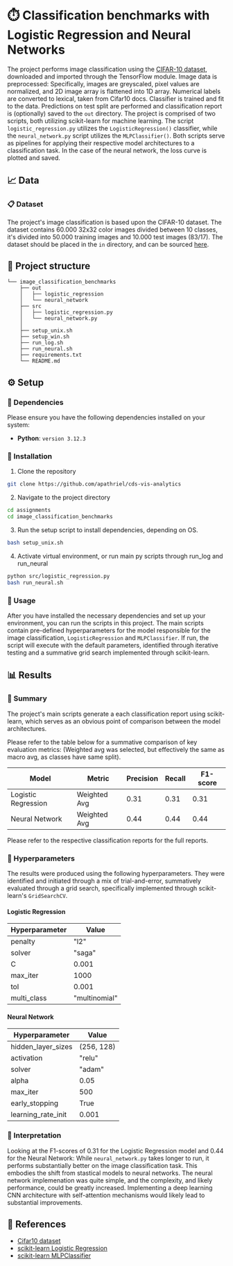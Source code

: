 # ⏱️ Classification benchmarks with Logistic Regression and Neural Networks

The project performs image classification using the [CIFAR-10 dataset](https://www.cs.toronto.edu/~kriz/cifar.html), downloaded and imported through the TensorFlow module. Image data is preprocessed: Specifically, images are greyscaled, pixel values are normalized, and 2D image array is flattened into 1D array. Numerical labels are converted to lexical, taken from Cifar10 docs. Classifier is trained and fit to the data. Predictions on test split are performed and classification report is (optionally) saved to the `out` directory. The project is comprised of two scripts, both utilizing scikit-learn for machine learning. The script `logistic_regression.py` utilizes the `LogisticRegression()` classifier, while the `neural_network.py` script utilizes the `MLPClassifier()`. Both scripts serve as pipelines for applying their respective model architectures to a classification task. In the case of the neural network, the loss curve is plotted and saved.

## 📈 Data

### 📋 Dataset
The project's image classification is based upon the CIFAR-10 dataset. The dataset contains 60.000 32x32 color images divided between 10 classes, it's divided into 50.000 training images and 10.000 test images (83/17). The dataset should be placed in the `in` directory, and can be sourced [here](https://www.cs.toronto.edu/~kriz/cifar.html).

## 📂 Project structure
```
└── image_classification_benchmarks
	├── out
	│   ├── logistic_regression
	│   └── neural_network
	├── src
	│   ├── logistic_regression.py
   	│   └── neural_network.py
	│
	├── setup_unix.sh
	├── setup_win.sh
	├── run_log.sh
	├── run_neural.sh
	├── requirements.txt
	└── README.md
```

## ⚙️ Setup
### 🐍 Dependencies
Please ensure you have the following dependencies installed on your system:
- **Python**: `version 3.12.3`

### 💾 Installation
1. Clone the repository
```sh
git clone https://github.com/apathriel/cds-vis-analytics
```
2. Navigate to the project directory
```sh
cd assignments
cd image_classification_benchmarks
```
3. Run the setup script to install dependencies, depending on OS.
```sh
bash setup_unix.sh
```
4. Activate virtual environment, or run main py scripts through run_log and run_neural
```sh
python src/logistic_regression.py
bash run_neural.sh
```

### 🚀 Usage
After you have installed the necessary dependencies and set up your environment, you can run the scripts in this project. The main scripts contain pre-defined hyperparameters for the model responsible for the image classification, `LogisticRegression` and `MLPClassifier`. If run, the script will execute with the default parameters, identified through iterative testing and a summative grid search implemented through scikit-learn.

## 📊 Results

### 📝 Summary 

The project's main scripts generate a each classification report using scikit-learn, which serves as an obvious point of comparison between the model architectures.

Please refer to the table below for a summative comparison of key evaluation metrics:
(Weighted avg was selected, but effectively the same as macro avg, as classes have same split).

| Model             | Metric      | Precision | Recall | F1-score |
|-------------------|-------------|-----------|--------|----------|
| Logistic Regression | Weighted Avg| 0.31      | 0.31   | 0.31     |
| Neural Network    | Weighted Avg| 0.44      | 0.44   | 0.44     |

Please refer to the respective classification reports for the full reports.

### 📐 Hyperparameters

The results were produced using the following hyperparameters. They were identified and initiated through a mix of trial-and-error, summatively evaluated through a grid search, specifically implemented through scikit-learn's `GridSearchCV`.

   #### Logistic Regression

| Hyperparameter   | Value       |
|-------------|-------------|
| penalty     | "l2"        |
| solver      | "saga"      |
| C           | 0.001       |
| max_iter    | 1000        |
| tol         | 0.001       |
| multi_class | "multinomial"|

#### Neural Network

| Hyperparameter          | Value       |
|--------------------|-------------|
| hidden_layer_sizes | (256, 128)  |
| activation         | "relu"      |
| solver             | "adam"      |
| alpha              | 0.05        |
| max_iter           | 500         |
| early_stopping     | True        |
| learning_rate_init | 0.001       |

### 🔎 Interpretation
 Looking at the F1-scores of 0.31 for the Logistic Regression model and 0.44 for the Neural Network: While `neural_network.py` takes longer to run, it performs substantially better on the image classification task. This embodies the shift from stastical models to neural networks. The neural network implemenation was quite simple, and the complexity, and likely performance, could be greatly increased. Implementing a deep learning CNN architecture with self-attention mechanisms would likely lead to substantial improvements.


## 📖 References
- [Cifar10 dataset](https://www.cs.toronto.edu/~kriz/cifar.html)
- [scikit-learn Logistic Regression](https://scikit-learn.org/stable/modules/generated/sklearn.linear_model.LogisticRegression.html)
- [scikit-learn MLPClassifier](https://scikit-learn.org/stable/modules/generated/sklearn.neural_network.MLPClassifier.html)
